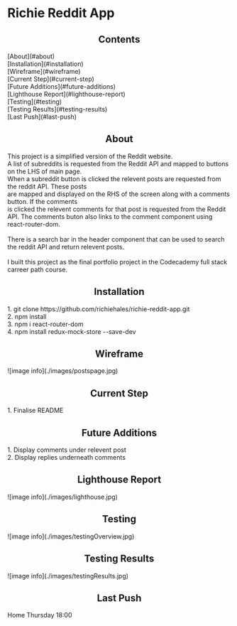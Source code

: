 # Richie Reddit App

<h2 id="contents" align="center">Contents</h2>
[About](#about)<br>
[Installation](#installation)<br>
[Wireframe](#wireframe)<br>
[Current Step](#current-step)<br>
[Future Additions](#future-additions)<br>
[Lighthouse Report](#lighthouse-report)<br>
[Testing](#testing)<br>
[Testing Results](#testing-results)<br>
[Last Push](#last-push)<br>

<h2 id="about" align="center">About</h2>
This project is a simplified version of the Reddit website.<br>
A list of subreddits is requested from the Reddit API and mapped to buttons on the LHS of main page.<br>When a subreddit button is clicked the relevent posts are requested from the reddit API. These posts<br>are mapped and displayed on the RHS of the screen along with a comments button. If the comments<br>is clicked the relevent comments for that post is requested from the Reddit API. The comments buton also links to the comment component using react-router-dom.<br>
<br>
There is a search bar in the header component that can be used to search the reddit API and return relevent posts.<br>
<br>
I built this project as the final portfolio project in the Codecademy full stack carreer path course.

<h2 id="installation" align="center">Installation</h2>
1. git clone https://github.com/richiehales/richie-reddit-app.git<br>
2. npm install<br>
3. npm i react-router-dom<br>
4. npm install redux-mock-store --save-dev

<h2 id="wireframe" align="center">Wireframe</h2>
![image info](./images/postspage.jpg)

<h2 id="current-step" align="center">Current Step</h2>
1. Finalise README
      
<h2 id="future-additions" align="center">Future Additions</h2>
1. Display comments under relevent post<br>
2. Display replies underneath comments

<h2 id="lighthouse-report" align="center">Lighthouse Report</h2>
![image info](./images/lighthouse.jpg)

<h2 id="testing" align="center">Testing</h2>
![image info](./images/testingOverview.jpg)

<h2 id="testing-results" align="center">Testing Results</h2>
![image info](./images/testingResults.jpg)

<h2 id="last-push" align="center">Last Push</h2>
Home Thursday 18:00

